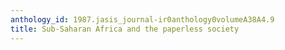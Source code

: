 ```yaml
---
anthology_id: 1987.jasis_journal-ir0anthology0volumeA38A4.9
title: Sub-Saharan Africa and the paperless society
---
```

